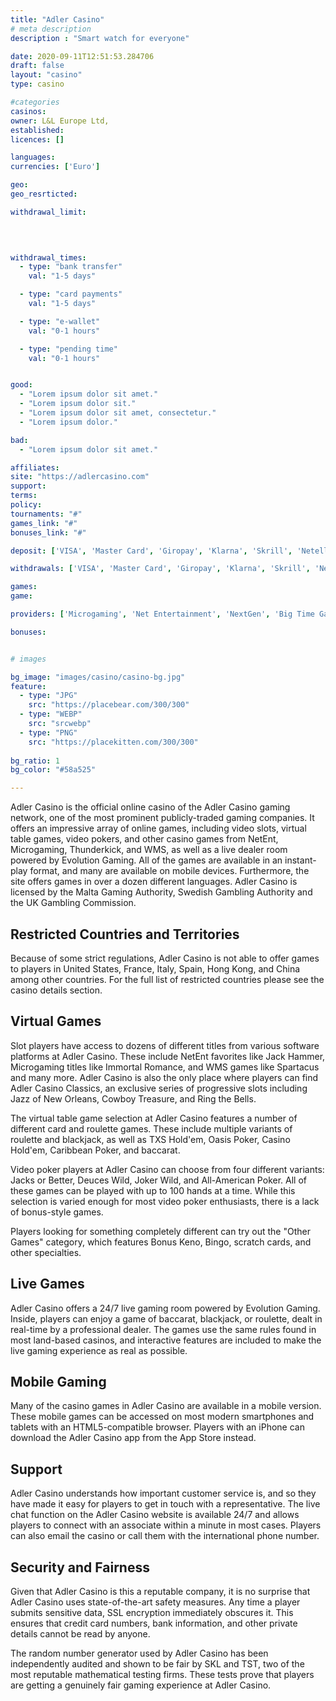 ```yaml
---
title: "Adler Casino"
# meta description
description : "Smart watch for everyone"

date: 2020-09-11T12:51:53.284706
draft: false
layout: "casino" 
type: casino

#categories
casinos: 
owner: L&L Europe Ltd,
established: 
licences: []

languages: 
currencies: ['Euro']

geo: 
geo_resrticted: 

withdrawal_limit:

  
  

withdrawal_times:
  - type: "bank transfer"
    val: "1-5 days"

  - type: "card payments"
    val: "1-5 days"

  - type: "e-wallet"
    val: "0-1 hours"

  - type: "pending time"
    val: "0-1 hours"


good:
  - "Lorem ipsum dolor sit amet."
  - "Lorem ipsum dolor sit."
  - "Lorem ipsum dolor sit amet, consectetur."
  - "Lorem ipsum dolor."

bad:
  - "Lorem ipsum dolor sit amet."

affiliates: 
site: "https://adlercasino.com"
support: 
terms:
policy:
tournaments: "#"
games_link: "#"
bonuses_link: "#"

deposit: ['VISA', 'Master Card', 'Giropay', 'Klarna', 'Skrill', 'Neteller', 'Paysafe Card', 'Bank Transfer']

withdrawals: ['VISA', 'Master Card', 'Giropay', 'Klarna', 'Skrill', 'Neteller', 'Paysafe Card', 'Bank Transfer']

games: 
game:

providers: ['Microgaming', 'Net Entertainment', 'NextGen', 'Big Time Gaming', 'Thunderkick', 'Blueprint Gaming', 'WMS', 'Amatic Industries', 'Bally Technologies', 'Scientific Games', 'Barcrest']

bonuses:


# images

bg_image: "images/casino/casino-bg.jpg"  
feature:
  - type: "JPG" 
    src: "https://placebear.com/300/300"
  - type: "WEBP"
    src: "srcwebp"
  - type: "PNG"
    src: "https://placekitten.com/300/300"  
 
bg_ratio: 1 
bg_color: "#58a525"  

---
```


Adler Casino is the official online casino of the Adler Casino gaming network, one of the most prominent publicly-traded gaming companies. It offers an impressive array of online games, including video slots, virtual table games, video pokers, and other casino games from NetEnt, Microgaming, Thunderkick, and WMS, as well as a live dealer room powered by Evolution Gaming. All of the games are available in an instant-play format, and many are available on mobile devices. Furthermore, the site offers games in over a dozen different languages. Adler Casino is licensed by the Malta Gaming Authority, Swedish Gambling Authority and the UK Gambling Commission.

## Restricted Countries and Territories
Because of some strict regulations, Adler Casino is not able to offer games to players in United States, France, Italy, Spain, Hong Kong, and China among other countries. For the full list of restricted countries please see the casino details section.

## Virtual Games
Slot players have access to dozens of different titles from various software platforms at Adler Casino. These include NetEnt favorites like Jack Hammer, Microgaming titles like Immortal Romance, and WMS games like Spartacus and many more. Adler Casino is also the only place where players can find Adler Casino Classics, an exclusive series of progressive slots including Jazz of New Orleans, Cowboy Treasure, and Ring the Bells.

The virtual table game selection at Adler Casino features a number of different card and roulette games. These include multiple variants of roulette and blackjack, as well as TXS Hold'em, Oasis Poker, Casino Hold'em, Caribbean Poker, and baccarat.

Video poker players at Adler Casino can choose from four different variants: Jacks or Better, Deuces Wild, Joker Wild, and All-American Poker. All of these games can be played with up to 100 hands at a time. While this selection is varied enough for most video poker enthusiasts, there is a lack of bonus-style games.

Players looking for something completely different can try out the "Other Games" category, which features Bonus Keno, Bingo, scratch cards, and other specialties.

## Live Games
Adler Casino offers a 24/7 live gaming room powered by Evolution Gaming. Inside, players can enjoy a game of baccarat, blackjack, or roulette, dealt in real-time by a professional dealer. The games use the same rules found in most land-based casinos, and interactive features are included to make the live gaming experience as real as possible.

## Mobile Gaming
Many of the casino games in Adler Casino are available in a mobile version. These mobile games can be accessed on most modern smartphones and tablets with an HTML5-compatible browser. Players with an iPhone can download the Adler Casino app from the App Store instead.

## Support
Adler Casino understands how important customer service is, and so they have made it easy for players to get in touch with a representative. The live chat function on the Adler Casino website is available 24/7 and allows players to connect with an associate within a minute in most cases. Players can also email the casino or call them with the international phone number.

## Security and Fairness
Given that Adler Casino is this a reputable company, it is no surprise that Adler Casino uses state-of-the-art safety measures. Any time a player submits sensitive data, SSL encryption immediately obscures it. This ensures that credit card numbers, bank information, and other private details cannot be read by anyone.

The random number generator used by Adler Casino has been independently audited and shown to be fair by SKL and TST, two of the most reputable mathematical testing firms. These tests prove that players are getting a genuinely fair gaming experience at Adler Casino.